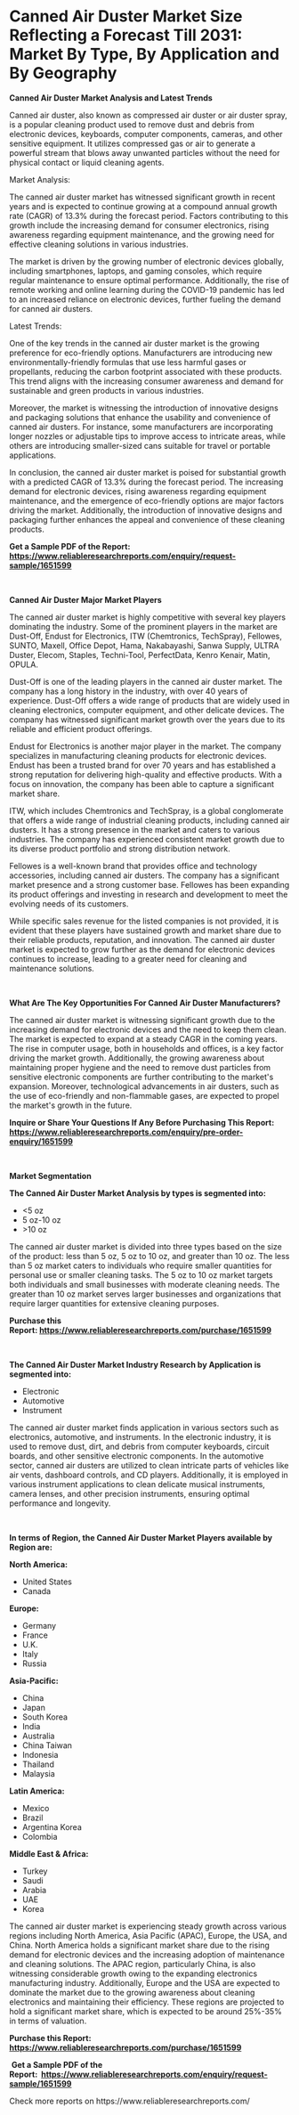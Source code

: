 <p><h1>Canned Air Duster Market Size Reflecting a Forecast Till 2031: Market By Type, By Application and By Geography</h1></p><p><strong>Canned Air Duster Market Analysis and Latest Trends</strong></p>
<p><p>Canned air duster, also known as compressed air duster or air duster spray, is a popular cleaning product used to remove dust and debris from electronic devices, keyboards, computer components, cameras, and other sensitive equipment. It utilizes compressed gas or air to generate a powerful stream that blows away unwanted particles without the need for physical contact or liquid cleaning agents.</p><p>Market Analysis:</p><p>The canned air duster market has witnessed significant growth in recent years and is expected to continue growing at a compound annual growth rate (CAGR) of 13.3% during the forecast period. Factors contributing to this growth include the increasing demand for consumer electronics, rising awareness regarding equipment maintenance, and the growing need for effective cleaning solutions in various industries.</p><p>The market is driven by the growing number of electronic devices globally, including smartphones, laptops, and gaming consoles, which require regular maintenance to ensure optimal performance. Additionally, the rise of remote working and online learning during the COVID-19 pandemic has led to an increased reliance on electronic devices, further fueling the demand for canned air dusters.</p><p>Latest Trends:</p><p>One of the key trends in the canned air duster market is the growing preference for eco-friendly options. Manufacturers are introducing new environmentally-friendly formulas that use less harmful gases or propellants, reducing the carbon footprint associated with these products. This trend aligns with the increasing consumer awareness and demand for sustainable and green products in various industries.</p><p>Moreover, the market is witnessing the introduction of innovative designs and packaging solutions that enhance the usability and convenience of canned air dusters. For instance, some manufacturers are incorporating longer nozzles or adjustable tips to improve access to intricate areas, while others are introducing smaller-sized cans suitable for travel or portable applications.</p><p>In conclusion, the canned air duster market is poised for substantial growth with a predicted CAGR of 13.3% during the forecast period. The increasing demand for electronic devices, rising awareness regarding equipment maintenance, and the emergence of eco-friendly options are major factors driving the market. Additionally, the introduction of innovative designs and packaging further enhances the appeal and convenience of these cleaning products.</p></p>
<p><strong>Get a Sample PDF of the Report:&nbsp; <a href="https://www.reliableresearchreports.com/enquiry/request-sample/1651599">https://www.reliableresearchreports.com/enquiry/request-sample/1651599</a></strong></p>
<p>&nbsp;</p>
<p><strong>Canned Air Duster Major Market Players</strong></p>
<p><p>The canned air duster market is highly competitive with several key players dominating the industry. Some of the prominent players in the market are Dust-Off, Endust for Electronics, ITW (Chemtronics, TechSpray), Fellowes, SUNTO, Maxell, Office Depot, Hama, Nakabayashi, Sanwa Supply, ULTRA Duster, Elecom, Staples, Techni-Tool, PerfectData, Kenro Kenair, Matin, OPULA.</p><p>Dust-Off is one of the leading players in the canned air duster market. The company has a long history in the industry, with over 40 years of experience. Dust-Off offers a wide range of products that are widely used in cleaning electronics, computer equipment, and other delicate devices. The company has witnessed significant market growth over the years due to its reliable and efficient product offerings.</p><p>Endust for Electronics is another major player in the market. The company specializes in manufacturing cleaning products for electronic devices. Endust has been a trusted brand for over 70 years and has established a strong reputation for delivering high-quality and effective products. With a focus on innovation, the company has been able to capture a significant market share.</p><p>ITW, which includes Chemtronics and TechSpray, is a global conglomerate that offers a wide range of industrial cleaning products, including canned air dusters. It has a strong presence in the market and caters to various industries. The company has experienced consistent market growth due to its diverse product portfolio and strong distribution network.</p><p>Fellowes is a well-known brand that provides office and technology accessories, including canned air dusters. The company has a significant market presence and a strong customer base. Fellowes has been expanding its product offerings and investing in research and development to meet the evolving needs of its customers.</p><p>While specific sales revenue for the listed companies is not provided, it is evident that these players have sustained growth and market share due to their reliable products, reputation, and innovation. The canned air duster market is expected to grow further as the demand for electronic devices continues to increase, leading to a greater need for cleaning and maintenance solutions.</p></p>
<p>&nbsp;</p>
<p><strong>What Are The Key Opportunities For Canned Air Duster Manufacturers?</strong></p>
<p><p>The canned air duster market is witnessing significant growth due to the increasing demand for electronic devices and the need to keep them clean. The market is expected to expand at a steady CAGR in the coming years. The rise in computer usage, both in households and offices, is a key factor driving the market growth. Additionally, the growing awareness about maintaining proper hygiene and the need to remove dust particles from sensitive electronic components are further contributing to the market's expansion. Moreover, technological advancements in air dusters, such as the use of eco-friendly and non-flammable gases, are expected to propel the market's growth in the future.</p></p>
<p><strong>Inquire or Share Your Questions If Any Before Purchasing This Report: <a href="https://www.reliableresearchreports.com/enquiry/pre-order-enquiry/1651599">https://www.reliableresearchreports.com/enquiry/pre-order-enquiry/1651599</a></strong></p>
<p>&nbsp;</p>
<p><strong>Market Segmentation</strong></p>
<p><strong>The Canned Air Duster Market Analysis by types is segmented into:</strong></p>
<p><ul><li><5 oz</li><li>5 oz-10 oz</li><li>>10 oz</li></ul></p>
<p><p>The canned air duster market is divided into three types based on the size of the product: less than 5 oz, 5 oz to 10 oz, and greater than 10 oz. The less than 5 oz market caters to individuals who require smaller quantities for personal use or smaller cleaning tasks. The 5 oz to 10 oz market targets both individuals and small businesses with moderate cleaning needs. The greater than 10 oz market serves larger businesses and organizations that require larger quantities for extensive cleaning purposes.</p></p>
<p><strong>Purchase this Report:&nbsp;<a href="https://www.reliableresearchreports.com/purchase/1651599">https://www.reliableresearchreports.com/purchase/1651599</a></strong></p>
<p>&nbsp;</p>
<p><strong>The Canned Air Duster Market Industry Research by Application is segmented into:</strong></p>
<p><ul><li>Electronic</li><li>Automotive</li><li>Instrument</li></ul></p>
<p><p>The canned air duster market finds application in various sectors such as electronics, automotive, and instruments. In the electronic industry, it is used to remove dust, dirt, and debris from computer keyboards, circuit boards, and other sensitive electronic components. In the automotive sector, canned air dusters are utilized to clean intricate parts of vehicles like air vents, dashboard controls, and CD players. Additionally, it is employed in various instrument applications to clean delicate musical instruments, camera lenses, and other precision instruments, ensuring optimal performance and longevity.</p></p>
<p>&nbsp;</p>
<p><strong>In terms of Region, the Canned Air Duster Market Players available by Region are:</strong></p>
<p>
    <p> <strong> North America: </strong>
        <ul>
            <li>United States</li>
            <li>Canada</li>
        </ul>
        </p> 
    <p> <strong> Europe: </strong>
        <ul>
            <li>Germany</li>
            <li>France</li>
            <li>U.K.</li>
            <li>Italy</li>
            <li>Russia</li>
        </ul>
        </p> 
    <p> <strong> Asia-Pacific: </strong>
        <ul>
            <li>China</li>
            <li>Japan</li>
            <li>South Korea</li>
            <li>India</li>
            <li>Australia</li>
            <li>China Taiwan</li>
            <li>Indonesia</li>
            <li>Thailand</li>
            <li>Malaysia</li>
        </ul>
        </p> 
    <p> <strong> Latin America: </strong>
        <ul>
            <li>Mexico</li>
            <li>Brazil</li>
            <li>Argentina Korea</li>
            <li>Colombia</li>
        </ul>
        </p> 
    <p> <strong> Middle East & Africa: </strong>
        <ul>
            <li>Turkey</li>
            <li>Saudi</li>
            <li>Arabia</li>
            <li>UAE</li>
            <li>Korea</li>
        </ul>
    </p>
    </p>
<p><p>The canned air duster market is experiencing steady growth across various regions including North America, Asia Pacific (APAC), Europe, the USA, and China. North America holds a significant market share due to the rising demand for electronic devices and the increasing adoption of maintenance and cleaning solutions. The APAC region, particularly China, is also witnessing considerable growth owing to the expanding electronics manufacturing industry. Additionally, Europe and the USA are expected to dominate the market due to the growing awareness about cleaning electronics and maintaining their efficiency. These regions are projected to hold a significant market share, which is expected to be around 25%-35% in terms of valuation.</p></p>
<p><strong>Purchase this Report: <a href="https://www.reliableresearchreports.com/purchase/1651599">https://www.reliableresearchreports.com/purchase/1651599</a></strong></p>
<p>&nbsp;<strong>Get a Sample PDF of the Report:&nbsp;&nbsp;<a href="https://www.reliableresearchreports.com/enquiry/request-sample/1651599">https://www.reliableresearchreports.com/enquiry/request-sample/1651599</a></strong></p>
<p><strong></strong></p>
<p>Check more reports on https://www.reliableresearchreports.com/</p>